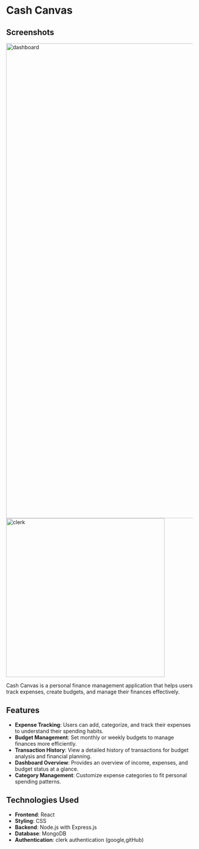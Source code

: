 # Cash Canvas

## Screenshots
<img width="1280" alt="dashboard" src="https://github.com/user-attachments/assets/0c402a68-cbe5-4e07-95f4-5295aad1c6db">
<img width="428" alt="clerk" src="https://github.com/user-attachments/assets/2f2e58b4-a5d8-4262-91cf-56c297d39c8e"> 

Cash Canvas is a personal finance management application that helps users track expenses, create budgets, and manage their finances effectively.

## Features

- **Expense Tracking**: Users can add, categorize, and track their expenses to understand their spending habits.
- **Budget Management**: Set monthly or weekly budgets to manage finances more efficiently.
- **Transaction History**: View a detailed history of transactions for budget analysis and financial planning.
- **Dashboard Overview**: Provides an overview of income, expenses, and budget status at a glance.
- **Category Management**: Customize expense categories to fit personal spending patterns.

## Technologies Used

- **Frontend**: React
- **Styling**: CSS
- **Backend**: Node.js with Express.js
- **Database**: MongoDB
- **Authentication**: clerk authentication (google,gitHub)

